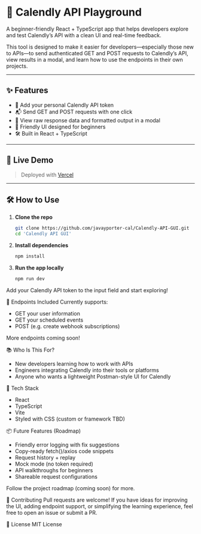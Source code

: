 # 📅 Calendly API Playground

A beginner-friendly React + TypeScript app that helps developers explore and test Calendly’s API with a clean UI and real-time feedback.

This tool is designed to make it easier for developers—especially those new to APIs—to send authenticated GET and POST requests to Calendly’s API, view results in a modal, and learn how to use the endpoints in their own projects.

---

## ✨ Features

- 🔑 Add your personal Calendly API token
- 📬 Send GET and POST requests with one click
- 🧾 View raw response data and formatted output in a modal
- 🧠 Friendly UI designed for beginners
- 🛠 Built in React + TypeScript

---

## 🚀 Live Demo

> Deployed with [Vercel](https://calendly-api-gui.vercel.app/)

---

## 🛠 How to Use

1. **Clone the repo**  
   ```bash
   git clone https://github.com/javayporter-cal/Calendly-API-GUI.git
   cd 'Calendly API GUI'
2. **Install dependencies**  
   ```bash
   npm install
3. **Run the app locally**  
   ```bash
   npm run dev

Add your Calendly API token to the input field and start exploring!



🧪 Endpoints Included
Currently supports:

- GET your user information
- GET your scheduled events
- POST (e.g. create webhook subscriptions)


More endpoints coming soon!

📚 Who Is This For?
- New developers learning how to work with APIs
- Engineers integrating Calendly into their tools or platforms
- Anyone who wants a lightweight Postman-style UI for Calendly



🧰 Tech Stack
- React
- TypeScript
- Vite
- Styled with CSS (custom or framework TBD)



📦 Future Features (Roadmap)
- Friendly error logging with fix suggestions
- Copy-ready fetch()/axios code snippets
- Request history + replay
- Mock mode (no token required)
- API walkthroughs for beginners
- Shareable request configurations

Follow the project roadmap (coming soon) for more.

🙌 Contributing
Pull requests are welcome! If you have ideas for improving the UI, adding endpoint support, or simplifying the learning experience, feel free to open an issue or submit a PR.

📄 License
MIT License


